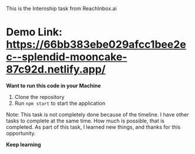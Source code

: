 This is the Internship task from ReachInbox.ai

# Demo Link: https://66bb383ebe029afcc1bee2ec--splendid-mooncake-87c92d.netlify.app/

**Want to run this code in your Machine**
1. Clone the repository
2. Run `npm start` to start the application

Note: This task is not completely done because of the timeline. I have other tasks to complete at the same time. How much is possible, that is completed. As part of this task, I learned new things, and thanks for this opportunity.


**Keep learning**
